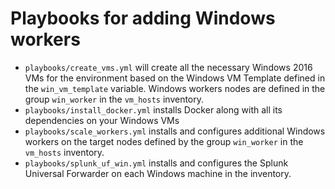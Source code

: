 # Playbooks for adding Windows workers

-   `playbooks/create_vms.yml` will create all the necessary Windows 2016 VMs for the environment based on the Windows VM Template defined in the `win_vm_template` variable. Windows workers nodes are defined in the group `win_worker` in the `vm_hosts` inventory.
-   `playbooks/install_docker.yml` installs Docker along with all its dependencies on your Windows VMs
-   `playbooks/scale_workers.yml` installs and configures additional Windows workers on the target nodes defined by the group `win_worker` in the `vm_hosts` inventory.
-   `playbooks/splunk_uf_win.yml` installs and configures the Splunk Universal Forwarder on each Windows machine in the inventory.
